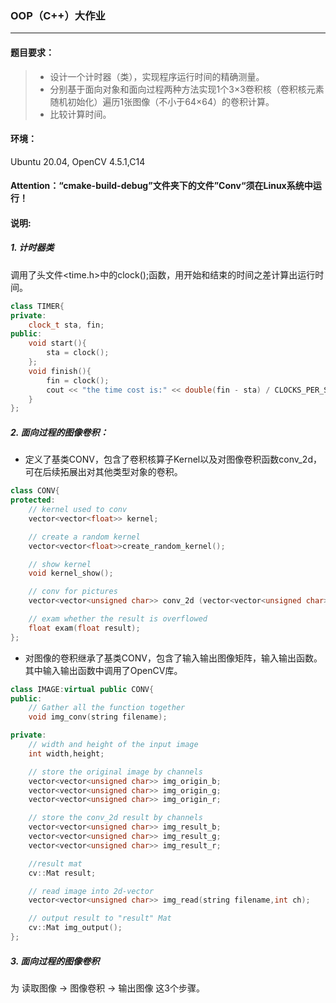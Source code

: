 ### OOP（C++）大作业

---

#### 题目要求：

> - 设计一个计时器（类），实现程序运行时间的精确测量。
> - 分别基于面向对象和面向过程两种方法实现1个3×3卷积核（卷积核元素随机初始化）遍历1张图像（不小于64×64）的卷积计算。
> - 比较计算时间。



#### 环境：

Ubuntu 20.04, OpenCV 4.5.1,C14

#### Attention：“cmake-build-debug”文件夹下的文件”Conv“须在Linux系统中运行！

#### 说明:

##### 1. 计时器类

调用了头文件<time.h>中的clock();函数，用开始和结束的时间之差计算出运行时间。

```c++
class TIMER{
private:
    clock_t sta, fin;
public:
    void start(){
        sta = clock();
    };
    void finish(){
        fin = clock();
        cout << "the time cost is:" << double(fin - sta) / CLOCKS_PER_SEC <<"s"<< endl;
    }
};
```



##### 2. 面向过程的图像卷积：

* 定义了基类CONV，包含了卷积核算子Kernel以及对图像卷积函数conv_2d，可在后续拓展出对其他类型对象的卷积。

```c++
class CONV{
protected:
    // kernel used to conv
    vector<vector<float>> kernel;

    // create a random kernel
    vector<vector<float>>create_random_kernel();

    // show kernel
    void kernel_show();

    // conv for pictures
    vector<vector<unsigned char>> conv_2d (vector<vector<unsigned char>> &image, vector<vector<float>> &kernel);

    // exam whether the result is overflowed
    float exam(float result);
};
```



* 对图像的卷积继承了基类CONV，包含了输入输出图像矩阵，输入输出函数。其中输入输出函数中调用了OpenCV库。

```c++
class IMAGE:virtual public CONV{
public:
    // Gather all the function together
    void img_conv(string filename);

private:
    // width and height of the input image
    int width,height;

    // store the original image by channels
    vector<vector<unsigned char>> img_origin_b;
    vector<vector<unsigned char>> img_origin_g;
    vector<vector<unsigned char>> img_origin_r;

    // store the conv_2d result by channels
    vector<vector<unsigned char>> img_result_b;
    vector<vector<unsigned char>> img_result_g;
    vector<vector<unsigned char>> img_result_r;

    //result mat
    cv::Mat result;

    // read image into 2d-vector
    vector<vector<unsigned char>> img_read(string filename,int ch);

    // output result to "result" Mat
    cv::Mat img_output();
};
```



##### 3. 面向过程的图像卷积

为 读取图像 -> 图像卷积 -> 输出图像 这3个步骤。